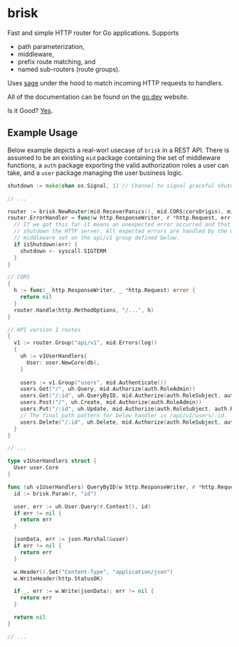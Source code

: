 # brisk

Fast and simple HTTP router for Go applications. Supports

* path parameterization,
* middleware,
* prefix route matching, and
* named sub-routers (route groups).


Uses [sage](https://github.com/nahojer/sage) under the hood to match incoming HTTP requests to handlers.

All of the documentation can be found on the [go.dev](https://pkg.go.dev/github.com/nahojer/brisk?tab=doc) website.

Is it Good? [Yes](https://news.ycombinator.com/item?id=3067434).

## Example Usage

Below example depicts a real-worl usecase of `brisk` in a REST API. There is assumed to be an 
existing `mid` package containing the set of middleware functions, a `auth` package 
exporting the valid authorization roles a user can take, and a `user` package managing the
user business logic.

```go
shutdown := make(chan os.Signal, 1) // Channel to signal graceful shutdown of the HTTP server 

// ...

router := brisk.NewRouter(mid.RecoverPanics(), mid.CORS(corsOrigin), mid.Logger(log))
router.ErrorHandler = func(w http.ResponseWriter, r *http.Request, err error) {
  // If we got this far it means an unexpected error occurred and that we should 
  // shutdown the HTTP server. All expected errors are handled by the mid.Errors 
  // middleware set on the api/v1 group defined below.
  if isShutdown(err) {
    shutdown <- syscall.SIGTERM
  }
}

// CORS
{
  h := func(_ http.ResponseWriter, _ *http.Request) error { 
    return nil 
  }
  router.Handle(http.MethodOptions, "/...", h)
}

// API version 1 routes
{
  v1 := router.Group("api/v1", mid.Errors(log))
  {
    uh := v1UserHandlers{
      User: user.NewCore(db),
    }
    
    users := v1.Group("users", mid.Authenticate())
    users.Get("/", uh.Query, mid.Authorize(auth.RoleAdmin))
    users.Get("/:id", uh.QueryByID, mid.Authorize(auth.RoleSubject, auth.RoleAdmin)) 
    users.Post("/", uh.Create, mid.Authorize(auth.RoleAdmin))
    users.Put("/:id", uh.Update, mid.Authorize(auth.RoleSubject, auth.RoleAdmin))
    // The final path pattern for below handler is /api/v1/users/:id.
    users.Delete("/:id", uh.Delete, mid.Authorize(auth.RoleSubject, auth.RoleAdmin))
  }
}

// ...

type v1UserHandlers struct {
  User user.Core
}

func (uh v1UserHandlers) QueryByID(w http.ResponseWriter, r *http.Request) error {
  id := brisk.Param(r, "id")

  user, err := uh.User.Query(r.Context(), id)
  if err != nil {
    return err
  }

  jsonData, err := json.Marshal(&user)
  if err != nil {
    return err
  }

  w.Header().Set("Content-Type", "application/json")
  w.WriteHeader(http.StatusOK)

  if _, err := w.Write(jsonData); err != nil {
    return err
  }

  return nil
}

// ...
```
